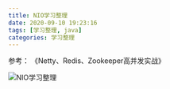 ```yaml
---
title: NIO学习整理
date: 2020-09-10 19:23:16
tags: [学习整理, java]
categories: 学习整理
---
```


参考： 《Netty、Redis、Zookeeper高并发实战》

![NIO学习整理](/images/NIO_xmind.png)
